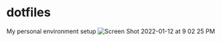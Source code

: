 # dotfiles 
My personal environment setup
![Screen Shot 2022-01-12 at 9 02 25 PM](https://user-images.githubusercontent.com/7637648/149252673-7f8a6dfe-2961-4f25-aad4-e235141ceaf0.png)
